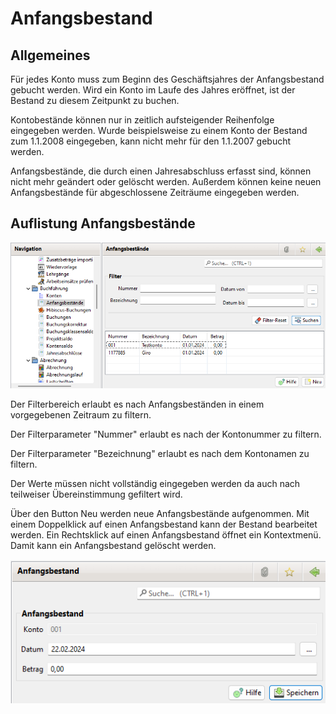 # Anfangsbestand

## Allgemeines

Für jedes Konto muss zum Beginn des Geschäftsjahres der Anfangsbestand gebucht werden. Wird ein Konto im Laufe des Jahres eröffnet, ist der Bestand zu diesem Zeitpunkt zu buchen.

Kontobestände können nur in zeitlich aufsteigender Reihenfolge eingegeben werden. Wurde beispielsweise zu einem Konto der Bestand zum 1.1.2008 eingegeben, kann nicht mehr für den 1.1.2007 gebucht werden.

Anfangsbestände, die durch einen Jahresabschluss erfasst sind, können nicht mehr geändert oder gelöscht werden. Außerdem können keine neuen Anfangsbestände für abgeschlossene Zeiträume eingegeben werden.

## Auflistung Anfangsbestände

![](../../assets/anfangsbestandsliste.png)

Der Filterbereich erlaubt es nach Anfangsbeständen in einem vorgegebenen Zeitraum zu filtern.

Der Filterparameter "Nummer" erlaubt es nach der Kontonummer zu filtern.

Der Filterparameter "Bezeichnung" erlaubt es nach dem Kontonamen zu filtern.

Der Werte müssen nicht vollständig eingegeben werden da auch nach teilweiser Übereinstimmung gefiltert wird.

Über den Button Neu werden neue Anfangsbestände aufgenommen. Mit einem Doppelklick auf einen Anfangsbestand kann der Bestand bearbeitet werden. Ein Rechtsklick auf einen Anfangsbestand öffnet ein Kontextmenü. Damit kann ein Anfangsbestand gelöscht werden.

![](../../assets/anfangsbestand.png)

